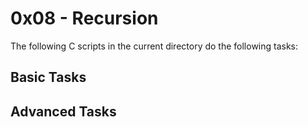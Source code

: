 # 0x08 - Recursion

The following C scripts in the current directory do the following tasks:

## Basic Tasks

## Advanced Tasks